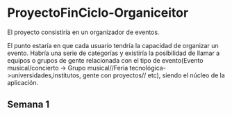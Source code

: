 # ProyectoFinCiclo-Organiceitor

El proyecto consistiría en un organizador de eventos.


El punto estaría en que cada usuario tendría la capacidad de organizar un evento. Habría una serie de categorías y existiría la posibilidad de llamar a equipos o grupos de gente relacionada con el tipo de evento(Evento musical/concierto -> Grupo musical//Feria tecnológica->universidades,institutos, gente con proyectos// etc), siendo el núcleo de la aplicación.

## Semana 1
